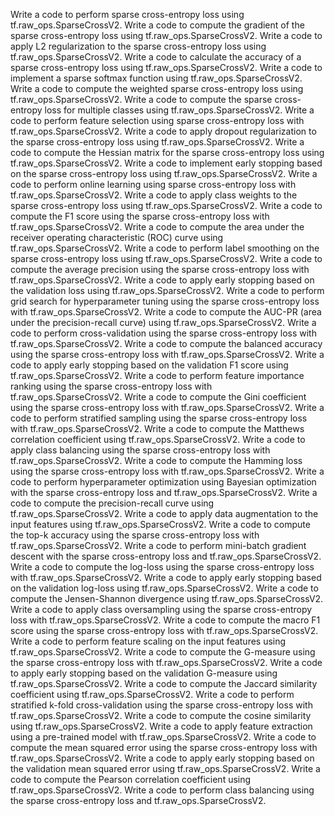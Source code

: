 Write a code to perform sparse cross-entropy loss using tf.raw_ops.SparseCrossV2.
Write a code to compute the gradient of the sparse cross-entropy loss using tf.raw_ops.SparseCrossV2.
Write a code to apply L2 regularization to the sparse cross-entropy loss using tf.raw_ops.SparseCrossV2.
Write a code to calculate the accuracy of a sparse cross-entropy loss using tf.raw_ops.SparseCrossV2.
Write a code to implement a sparse softmax function using tf.raw_ops.SparseCrossV2.
Write a code to compute the weighted sparse cross-entropy loss using tf.raw_ops.SparseCrossV2.
Write a code to compute the sparse cross-entropy loss for multiple classes using tf.raw_ops.SparseCrossV2.
Write a code to perform feature selection using sparse cross-entropy loss with tf.raw_ops.SparseCrossV2.
Write a code to apply dropout regularization to the sparse cross-entropy loss using tf.raw_ops.SparseCrossV2.
Write a code to compute the Hessian matrix for the sparse cross-entropy loss using tf.raw_ops.SparseCrossV2.
Write a code to implement early stopping based on the sparse cross-entropy loss using tf.raw_ops.SparseCrossV2.
Write a code to perform online learning using sparse cross-entropy loss with tf.raw_ops.SparseCrossV2.
Write a code to apply class weights to the sparse cross-entropy loss using tf.raw_ops.SparseCrossV2.
Write a code to compute the F1 score using the sparse cross-entropy loss with tf.raw_ops.SparseCrossV2.
Write a code to compute the area under the receiver operating characteristic (ROC) curve using tf.raw_ops.SparseCrossV2.
Write a code to perform label smoothing on the sparse cross-entropy loss using tf.raw_ops.SparseCrossV2.
Write a code to compute the average precision using the sparse cross-entropy loss with tf.raw_ops.SparseCrossV2.
Write a code to apply early stopping based on the validation loss using tf.raw_ops.SparseCrossV2.
Write a code to perform grid search for hyperparameter tuning using the sparse cross-entropy loss with tf.raw_ops.SparseCrossV2.
Write a code to compute the AUC-PR (area under the precision-recall curve) using tf.raw_ops.SparseCrossV2.
Write a code to perform cross-validation using the sparse cross-entropy loss with tf.raw_ops.SparseCrossV2.
Write a code to compute the balanced accuracy using the sparse cross-entropy loss with tf.raw_ops.SparseCrossV2.
Write a code to apply early stopping based on the validation F1 score using tf.raw_ops.SparseCrossV2.
Write a code to perform feature importance ranking using the sparse cross-entropy loss with tf.raw_ops.SparseCrossV2.
Write a code to compute the Gini coefficient using the sparse cross-entropy loss with tf.raw_ops.SparseCrossV2.
Write a code to perform stratified sampling using the sparse cross-entropy loss with tf.raw_ops.SparseCrossV2.
Write a code to compute the Matthews correlation coefficient using tf.raw_ops.SparseCrossV2.
Write a code to apply class balancing using the sparse cross-entropy loss with tf.raw_ops.SparseCrossV2.
Write a code to compute the Hamming loss using the sparse cross-entropy loss with tf.raw_ops.SparseCrossV2.
Write a code to perform hyperparameter optimization using Bayesian optimization with the sparse cross-entropy loss and tf.raw_ops.SparseCrossV2.
Write a code to compute the precision-recall curve using tf.raw_ops.SparseCrossV2.
Write a code to apply data augmentation to the input features using tf.raw_ops.SparseCrossV2.
Write a code to compute the top-k accuracy using the sparse cross-entropy loss with tf.raw_ops.SparseCrossV2.
Write a code to perform mini-batch gradient descent with the sparse cross-entropy loss and tf.raw_ops.SparseCrossV2.
Write a code to compute the log-loss using the sparse cross-entropy loss with tf.raw_ops.SparseCrossV2.
Write a code to apply early stopping based on the validation log-loss using tf.raw_ops.SparseCrossV2.
Write a code to compute the Jensen-Shannon divergence using tf.raw_ops.SparseCrossV2.
Write a code to apply class oversampling using the sparse cross-entropy loss with tf.raw_ops.SparseCrossV2.
Write a code to compute the macro F1 score using the sparse cross-entropy loss with tf.raw_ops.SparseCrossV2.
Write a code to perform feature scaling on the input features using tf.raw_ops.SparseCrossV2.
Write a code to compute the G-measure using the sparse cross-entropy loss with tf.raw_ops.SparseCrossV2.
Write a code to apply early stopping based on the validation G-measure using tf.raw_ops.SparseCrossV2.
Write a code to compute the Jaccard similarity coefficient using tf.raw_ops.SparseCrossV2.
Write a code to perform stratified k-fold cross-validation using the sparse cross-entropy loss with tf.raw_ops.SparseCrossV2.
Write a code to compute the cosine similarity using tf.raw_ops.SparseCrossV2.
Write a code to apply feature extraction using a pre-trained model with tf.raw_ops.SparseCrossV2.
Write a code to compute the mean squared error using the sparse cross-entropy loss with tf.raw_ops.SparseCrossV2.
Write a code to apply early stopping based on the validation mean squared error using tf.raw_ops.SparseCrossV2.
Write a code to compute the Pearson correlation coefficient using tf.raw_ops.SparseCrossV2.
Write a code to perform class balancing using the sparse cross-entropy loss and tf.raw_ops.SparseCrossV2.